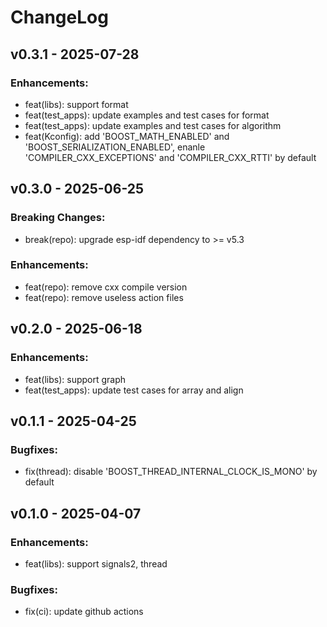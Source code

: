 # ChangeLog

## v0.3.1 - 2025-07-28

### Enhancements:
* feat(libs): support format
* feat(test_apps): update examples and test cases for format
* feat(test_apps): update examples and test cases for algorithm
* feat(Kconfig): add 'BOOST_MATH_ENABLED' and 'BOOST_SERIALIZATION_ENABLED', enanle 'COMPILER_CXX_EXCEPTIONS' and 'COMPILER_CXX_RTTI' by default

## v0.3.0 - 2025-06-25

### Breaking Changes:

* break(repo): upgrade esp-idf dependency to >= v5.3

### Enhancements:

* feat(repo): remove cxx compile version
* feat(repo): remove useless action files

## v0.2.0 - 2025-06-18

### Enhancements:

* feat(libs): support graph
* feat(test_apps): update test cases for array and align

## v0.1.1 - 2025-04-25

### Bugfixes:

* fix(thread): disable 'BOOST_THREAD_INTERNAL_CLOCK_IS_MONO' by default

## v0.1.0 - 2025-04-07

### Enhancements:

* feat(libs): support signals2, thread

### Bugfixes:

* fix(ci): update github actions
